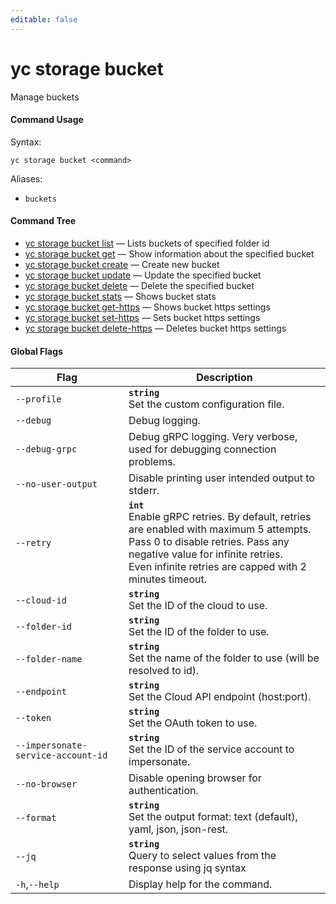 ```yaml
---
editable: false
---
```


# yc storage bucket

Manage buckets

#### Command Usage

Syntax: 

`yc storage bucket <command>`

Aliases: 

- `buckets`

#### Command Tree

- [yc storage bucket list](list.md) — Lists buckets of specified folder id
- [yc storage bucket get](get.md) — Show information about the specified bucket
- [yc storage bucket create](create.md) — Create new bucket
- [yc storage bucket update](update.md) — Update the specified bucket
- [yc storage bucket delete](delete.md) — Delete the specified bucket
- [yc storage bucket stats](stats.md) — Shows bucket stats
- [yc storage bucket get-https](get-https.md) — Shows bucket https settings
- [yc storage bucket set-https](set-https.md) — Sets bucket https settings
- [yc storage bucket delete-https](delete-https.md) — Deletes bucket https settings

#### Global Flags

| Flag | Description |
|----|----|
|`--profile`|<b>`string`</b><br/>Set the custom configuration file.|
|`--debug`|Debug logging.|
|`--debug-grpc`|Debug gRPC logging. Very verbose, used for debugging connection problems.|
|`--no-user-output`|Disable printing user intended output to stderr.|
|`--retry`|<b>`int`</b><br/>Enable gRPC retries. By default, retries are enabled with maximum 5 attempts.<br/>Pass 0 to disable retries. Pass any negative value for infinite retries.<br/>Even infinite retries are capped with 2 minutes timeout.|
|`--cloud-id`|<b>`string`</b><br/>Set the ID of the cloud to use.|
|`--folder-id`|<b>`string`</b><br/>Set the ID of the folder to use.|
|`--folder-name`|<b>`string`</b><br/>Set the name of the folder to use (will be resolved to id).|
|`--endpoint`|<b>`string`</b><br/>Set the Cloud API endpoint (host:port).|
|`--token`|<b>`string`</b><br/>Set the OAuth token to use.|
|`--impersonate-service-account-id`|<b>`string`</b><br/>Set the ID of the service account to impersonate.|
|`--no-browser`|Disable opening browser for authentication.|
|`--format`|<b>`string`</b><br/>Set the output format: text (default), yaml, json, json-rest.|
|`--jq`|<b>`string`</b><br/>Query to select values from the response using jq syntax|
|`-h`,`--help`|Display help for the command.|

